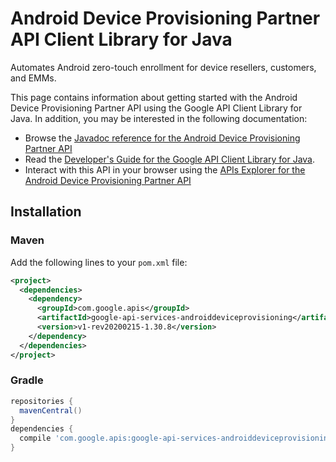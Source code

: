 # Android Device Provisioning Partner API Client Library for Java

Automates Android zero-touch enrollment for device resellers, customers, and EMMs.

This page contains information about getting started with the Android Device Provisioning Partner API
using the Google API Client Library for Java. In addition, you may be interested
in the following documentation:

* Browse the [Javadoc reference for the Android Device Provisioning Partner API][javadoc]
* Read the [Developer's Guide for the Google API Client Library for Java][google-api-client].
* Interact with this API in your browser using the [APIs Explorer for the Android Device Provisioning Partner API][api-explorer]

## Installation

### Maven

Add the following lines to your `pom.xml` file:

```xml
<project>
  <dependencies>
    <dependency>
      <groupId>com.google.apis</groupId>
      <artifactId>google-api-services-androiddeviceprovisioning</artifactId>
      <version>v1-rev20200215-1.30.8</version>
    </dependency>
  </dependencies>
</project>
```

### Gradle

```gradle
repositories {
  mavenCentral()
}
dependencies {
  compile 'com.google.apis:google-api-services-androiddeviceprovisioning:v1-rev20200215-1.30.8'
}
```

[javadoc]: https://googleapis.dev/java/google-api-services-androiddeviceprovisioning/latest/index.html
[google-api-client]: https://github.com/googleapis/google-api-java-client/
[api-explorer]: https://developers.google.com/apis-explorer/#p/androiddeviceprovisioning/v1/
